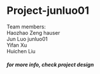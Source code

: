 # Project-junluo01

Team members:<br>
Haozhao Zeng hauser<br>
Jun Luo  junluo01<br>
Yifan Xu<br>
Huichen Liu<br>

##### for more info, check project design
